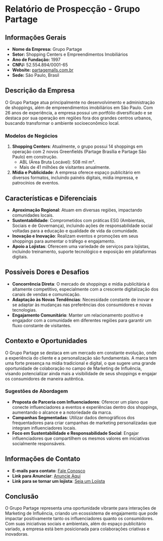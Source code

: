 # Relatório de Prospecção - Grupo Partage

## Informações Gerais
- **Nome da Empresa:** Grupo Partage
- **Setor:** Shopping Centers e Empreendimentos Imobiliários
- **Ano de Fundação:** 1997
- **CNPJ:** 52.554.894/0001-65
- **Website:** [partagemalls.com.br](http://www.partagemalls.com.br)
- **Sede:** São Paulo, Brasil

## Descrição da Empresa
O Grupo Partage atua principalmente no desenvolvimento e administração de shoppings, além de empreendimentos imobiliários em São Paulo. Com 26 anos de experiência, a empresa possui um portfólio diversificado e se destaca por sua operação em regiões fora dos grandes centros urbanos, buscando transformar o ambiente socioeconômico local.

### Modelos de Negócios
1. **Shopping Centers**: Atualmente, o grupo possui 14 shoppings em operação com 2 novos Greenfields (Partage Brasília e Partage São Paulo) em construção. 
   - ABL (Área Bruta Locável): 508 mil m².
   - Mais de 41 milhões de visitantes anualmente.
2. **Mídia e Publicidade**: A empresa oferece espaço publicitário em diversos formatos, incluindo painéis digitais, mídia impressa, e patrocínios de eventos.

## Características e Diferenciais
- **Aproximação Regional**: Atuam em diversas regiões, impactando comunidades locais.
- **Sustentabilidade**: Comprometidos com práticas ESG (Ambientais, Sociais e de Governança), incluindo ações de responsabilidade social voltadas para a educação e qualidade de vida da comunidade.
- **Inovação e Inovação**: Realizam eventos e promoções em seus shoppings para aumentar o tráfego e engajamento.
- **Apoio a Lojistas**: Oferecem uma variedade de serviços para lojistas, incluindo treinamento, suporte tecnológico e exposição em plataformas digitais.

## Possíveis Dores e Desafios
- **Concorrência Direta**: O mercado de shoppings e mídia publicitária é altamente competitivo, especialmente com a crescente digitalização dos canais de vendas e comunicação.
- **Adaptação às Novas Tendências**: Necessidade constante de inovar e se adaptar às mudanças nas preferências dos consumidores e novas tecnologias.
- **Engajamento Comunitário**: Manter um relacionamento positivo e engajador com a comunidade em diferentes regiões para garantir um fluxo constante de visitantes.

## Contexto e Oportunidades
O Grupo Partage se destaca em um mercado em constante evolução, onde a experiência do cliente e a personalização são fundamentais. A marca tem uma forte presença na mídia tradicional e digital, o que sugere uma grande oportunidade de colaboração no campo de Marketing de Influência, visando potencializar ainda mais a visibilidade de seus shoppings e engajar os consumidores de maneira autêntica. 

### Sugestões de Abordagem
- **Proposta de Parceria com Influenciadores**: Oferecer um plano que conecte influenciadores a eventos e experiências dentro dos shoppings, aumentando o alcance e a notoriedade da marca.
- **Campanhas Segmentadas**: Utilizar dados demográficos dos frequentadores para criar campanhas de marketing personalizadas que integram influenciadores locais.
- **Foco em Sustentabilidade e Responsabilidade Social**: Engajar influenciadores que compartilhem os mesmos valores em iniciativas socialmente responsáveis.

## Informações de Contato
- **E-mails para contato**: [Fale Conosco](https://partagemalls.com.br/fale-conosco/)
- **Link para Anunciar**: [Anuncie Aqui](https://partagemalls.com.br/anuncie-aqui/)
- **Link para se tornar um lojista**: [Seja um Lojista](https://partagemalls.com.br/seja-um-lojista/)

## Conclusão
O Grupo Partage representa uma oportunidade vibrante para interações de Marketing de Influência, criando um ecossistema de engajamento que pode impactar positivamente tanto os influenciadores quanto os consumidores. Com suas iniciativas sociais e ambientais, além do espaço publicitário variado, a empresa está bem posicionada para colaborações criativas e inovadoras.